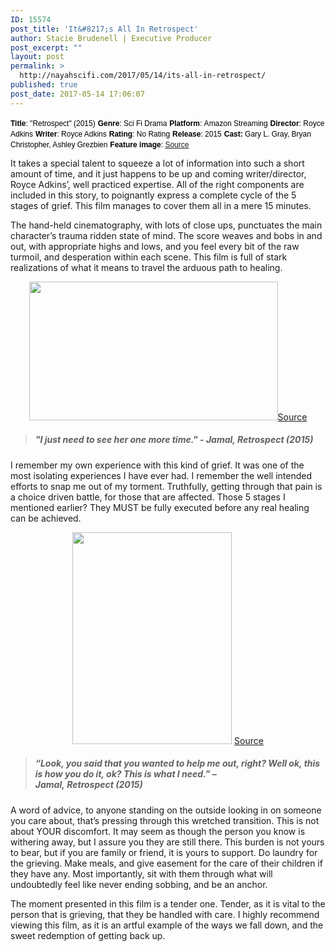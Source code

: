 ```yaml
---
ID: 15574
post_title: 'It&#8217;s All In Retrospect'
author: Stacie Brudenell | Executive Producer
post_excerpt: ""
layout: post
permalink: >
  http://nayahscifi.com/2017/05/14/its-all-in-retrospect/
published: true
post_date: 2017-05-14 17:06:07
---
```

<span style="font-family: arial, helvetica, sans-serif; color: #000000; font-size: 12px;"><strong>Title</strong>: "Retrospect" (2015)</span>
<span style="font-family: arial, helvetica, sans-serif; color: #000000; font-size: 12px;"><strong>Genre</strong>: Sci Fi Drama</span>
<span style="font-family: arial, helvetica, sans-serif; color: #000000; font-size: 12px;"><strong>Platform</strong>: Amazon Streaming</span>
<span style="font-family: arial, helvetica, sans-serif; color: #000000; font-size: 12px;"><strong>Director</strong>: Royce Adkins</span>
<span style="font-family: arial, helvetica, sans-serif; color: #000000; font-size: 12px;"><strong>Writer</strong>: Royce Adkins</span>
<span style="font-family: arial, helvetica, sans-serif; color: #000000; font-size: 12px;"><strong>Rating</strong>: No Rating</span>
<span style="font-family: arial, helvetica, sans-serif; color: #000000; font-size: 12px;"><strong>Release</strong>: 2015</span>
<span style="font-family: arial, helvetica, sans-serif; color: #000000; font-size: 12px;"><strong>Cast:</strong> Gary L. Gray, Bryan Christopher, Ashley Grezbien</span>
<span style="font-family: arial, helvetica, sans-serif; color: #000000; font-size: 12px;"><strong>Feature image</strong>: <a href="https://www.amazon.com/s/ref=nb_sb_noss?url=search-alias%3Daps&amp;field-keywords=Retrospect+movie">Source</a></span>

It takes a special talent to squeeze a lot of information into such a short amount of time, and it just happens to be up and coming writer/director, Royce Adkins’, well practiced expertise. All of the right components are included in this story, to poignantly express a complete cycle of the 5 stages of grief. This film manages to cover them all in a mere 15 minutes.

The hand-held cinematography, with lots of close ups, punctuates the main character’s trauma ridden state of mind. The score weaves and bobs in and out, with appropriate highs and lows, and you feel every bit of the raw turmoil, and desperation within each scene. This film is full of stark realizations of what it means to travel the arduous path to healing.
<p style="text-align: center;"><img class="alignnone size-full wp-image-15588 aligncenter" src="http://nayahscifi.com/wp-content/uploads/2017/05/Screen-Shot-2017-05-12-at-1.05.54-AM.png" alt="" width="398" height="222" /><a href="https://www.amazon.com/s/ref=nb_sb_noss?url=search-alias%3Daps&amp;field-keywords=Retrospect+movie">Source</a></p>

<blockquote>
<h5 style="text-align: left;">"I just need to see her one more time." - Jamal, <em>Retrospect (2015)</em></h5>
</blockquote>
I remember my own experience with this kind of grief. It was one of the most isolating experiences I have ever had. I remember the well intended efforts to snap me out of my torment. Truthfully, getting through that pain is a choice driven battle, for those that are affected. Those 5 stages I mentioned earlier? They MUST be fully executed before any real healing can be achieved.
<p style="text-align: center;"><img class="alignnone size-full wp-image-15593" src="http://nayahscifi.com/wp-content/uploads/2017/05/Screen-Shot-2017-05-12-at-1.08.11-AM-1.png" alt="" width="255" height="339" />
<a href="https://www.amazon.com/s/ref=nb_sb_noss?url=search-alias%3Daps&amp;field-keywords=Retrospect+movie">Source</a></p>

<blockquote>
<h5>“Look, you said that you wanted to help me out, right? Well ok, this is how you do it, ok? This is what I need.” – Jamal, <em>Retrospect</em> <em>(2015)</em></h5>
</blockquote>
A word of advice, to anyone standing on the outside looking in on someone you care about, that’s pressing through this wretched transition. This is not about YOUR discomfort. It may seem as though the person you know is withering away, but I assure you they are still there. This burden is not yours to bear, but if you are family or friend, it is yours to support. Do laundry for the grieving. Make meals, and give easement for the care of their children if they have any. Most importantly, sit with them through what will undoubtedly feel like never ending sobbing, and be an anchor.

The moment presented in this film is a tender one. Tender, as it is vital to the person that is grieving, that they be handled with care. I highly recommend viewing this film, as it is an artful example of the ways we fall down, and the sweet redemption of getting back up.